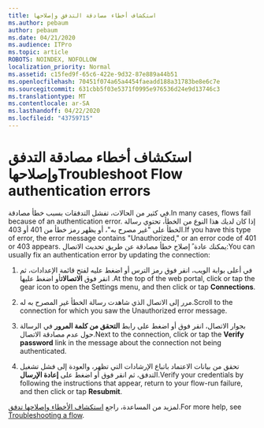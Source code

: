 ```yaml
---
title: استكشاف أخطاء مصادقة التدفق وإصلاحها
ms.author: pebaum
author: pebaum
ms.date: 04/21/2020
ms.audience: ITPro
ms.topic: article
ROBOTS: NOINDEX, NOFOLLOW
localization_priority: Normal
ms.assetid: c15fed9f-65c6-422e-9d32-87e889a44b51
ms.openlocfilehash: 70451f074a65a4454faeadd188a31783be8e6c7e
ms.sourcegitcommit: 631cbb5f03e5371f0995e976536d24e9d13746c3
ms.translationtype: MT
ms.contentlocale: ar-SA
ms.lasthandoff: 04/22/2020
ms.locfileid: "43759715"
---
```

# <a name="troubleshoot-flow-authentication-errors"></a><span data-ttu-id="4426d-102">استكشاف أخطاء مصادقة التدفق وإصلاحها</span><span class="sxs-lookup"><span data-stu-id="4426d-102">Troubleshoot Flow authentication errors</span></span>

<span data-ttu-id="4426d-103">في كثير من الحالات، تفشل التدفقات بسبب خطأ مصادقة.</span><span class="sxs-lookup"><span data-stu-id="4426d-103">In many cases, flows fail because of an authentication error.</span></span> <span data-ttu-id="4426d-104">إذا كان لديك هذا النوع من الخطأ، تحتوي رسالة الخطأ على "غير مصرح به"، أو يظهر رمز خطأ من 401 أو 403.</span><span class="sxs-lookup"><span data-stu-id="4426d-104">If you have this type of error, the error message contains "Unauthorized," or an error code of 401 or 403 appears.</span></span> <span data-ttu-id="4426d-105">يمكنك عادة ً إصلاح خطأ مصادقة عن طريق تحديث الاتصال:</span><span class="sxs-lookup"><span data-stu-id="4426d-105">You can usually fix an authentication error by updating the connection:</span></span>
  
1. <span data-ttu-id="4426d-106">في أعلى بوابة الويب، انقر فوق رمز الترس أو اضغط عليه لفتح قائمة الإعدادات، ثم انقر فوق **الاتصالات**أو اضغط عليها .</span><span class="sxs-lookup"><span data-stu-id="4426d-106">At the top of the web portal, click or tap the gear icon to open the Settings menu, and then click or tap **Connections**.</span></span>
    
2. <span data-ttu-id="4426d-107">مرر إلى الاتصال الذي شاهدت رسالة الخطأ غير المصرح به له.</span><span class="sxs-lookup"><span data-stu-id="4426d-107">Scroll to the connection for which you saw the Unauthorized error message.</span></span>
    
3. <span data-ttu-id="4426d-108">بجوار الاتصال، انقر فوق أو اضغط على رابط **التحقق من كلمة المرور** في الرسالة حول عدم مصادقة الاتصال.</span><span class="sxs-lookup"><span data-stu-id="4426d-108">Next to the connection, click or tap the **Verify password** link in the message about the connection not being authenticated.</span></span> 
    
4. <span data-ttu-id="4426d-109">تحقق من بيانات الاعتماد باتباع الإرشادات التي تظهر، والعودة إلى فشل تشغيل التدفق، ثم انقر فوق أو اضغط على **إعادة الإرسال**.</span><span class="sxs-lookup"><span data-stu-id="4426d-109">Verify your credentials by following the instructions that appear, return to your flow-run failure, and then click or tap **Resubmit**.</span></span>
    
<span data-ttu-id="4426d-110">لمزيد من المساعدة، راجع [استكشاف الأخطاء وإصلاحها تدفق](https://go.microsoft.com/fwlink/?linkid=872110).</span><span class="sxs-lookup"><span data-stu-id="4426d-110">For more help, see [Troubleshooting a flow](https://go.microsoft.com/fwlink/?linkid=872110).</span></span>
  

